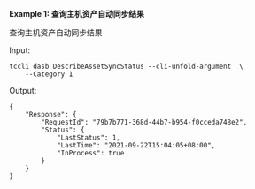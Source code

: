 **Example 1: 查询主机资产自动同步结果**

查询主机资产自动同步结果

Input: 

```
tccli dasb DescribeAssetSyncStatus --cli-unfold-argument  \
    --Category 1
```

Output: 
```
{
    "Response": {
        "RequestId": "79b7b771-368d-44b7-b954-f0cceda748e2",
        "Status": {
            "LastStatus": 1,
            "LastTime": "2021-09-22T15:04:05+08:00",
            "InProcess": true
        }
    }
}
```

